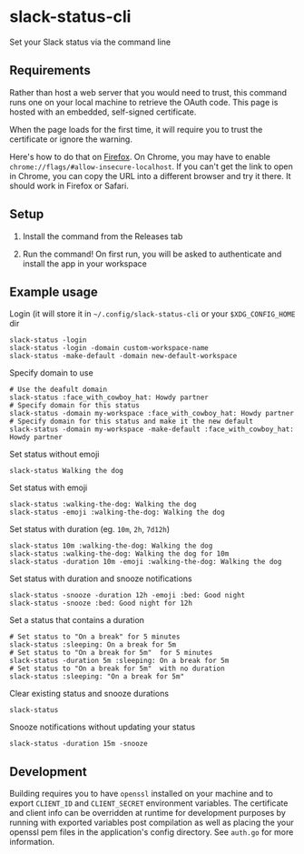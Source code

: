 # slack-status-cli

Set your Slack status via the command line

## Requirements

Rather than host a web server that you would need to trust, this command runs one on your local machine to retrieve the OAuth code. This page is hosted with an embedded, self-signed certificate.

When the page loads for the first time, it will require you to trust the certificate or ignore the warning.

Here's how to do that on [Firefox](https://support.mozilla.org/en-US/kb/error-codes-secure-websites?as=u&utm_source=inproduct#w_self-signed-certificate). On Chrome, you may have to enable `chrome://flags/#allow-insecure-localhost`. If you can't get the link to open in Chrome, you can copy the URL into a different browser and try it there. It should work in Firefox or Safari.

## Setup

  1. Install the command from the Releases tab

  2. Run the command! On first run, you will be asked to authenticate and install the app in your workspace

## Example usage

Login (it will store it in `~/.config/slack-status-cli` or your `$XDG_CONFIG_HOME` dir

    slack-status -login
    slack-status -login -domain custom-workspace-name
    slack-status -make-default -domain new-default-workspace

Specify domain to use

    # Use the deafult domain
    slack-status :face_with_cowboy_hat: Howdy partner
    # Specify domain for this status
    slack-status -domain my-workspace :face_with_cowboy_hat: Howdy partner
    # Specify domain for this status and make it the new default
    slack-status -domain my-workspace -make-default :face_with_cowboy_hat: Howdy partner

Set status without emoji

    slack-status Walking the dog

Set status with emoji

    slack-status :walking-the-dog: Walking the dog
    slack-status -emoji :walking-the-dog: Walking the dog

Set status with duration (eg. `10m`, `2h`, `7d12h`)

    slack-status 10m :walking-the-dog: Walking the dog
    slack-status :walking-the-dog: Walking the dog for 10m
    slack-status -duration 10m -emoji :walking-the-dog: Walking the dog

Set status with duration and snooze notifications

    slack-status -snooze -duration 12h -emoji :bed: Good night
    slack-status -snooze :bed: Good night for 12h

Set a status that contains a duration

    # Set status to "On a break" for 5 minutes
    slack-status :sleeping: On a break for 5m
    # Set status to "On a break for 5m"  for 5 minutes
    slack-status -duration 5m :sleeping: On a break for 5m
    # Set status to "On a break for 5m"  with no duration
    slack-status :sleeping: "On a break for 5m"

Clear existing status and snooze durations

    slack-status

Snooze notifications without updating your status

    slack-status -duration 15m -snooze

## Development

Building requires you to have `openssl` installed on your machine and to export `CLIENT_ID` and `CLIENT_SECRET` environment variables. The certificate and client info can be overridden at runtime for development purposes by running with exported variables post compilation as well as placing the your openssl pem files in the application's config directory. See `auth.go` for more information.

